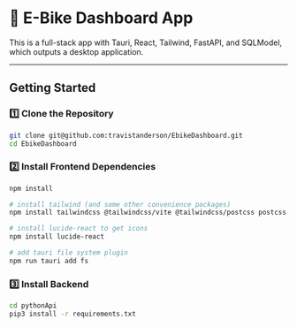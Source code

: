 # 🚀 E-Bike Dashboard App
This is a full-stack app with Tauri, React, Tailwind, FastAPI, and SQLModel, which outputs a desktop application.


---

## **Getting Started**
### **1️⃣ Clone the Repository**
```sh
git clone git@github.com:travistanderson/EbikeDashboard.git
cd EbikeDashboard
```
### **2️⃣ Install Frontend Dependencies**
```sh
npm install

# install tailwind (and some other convenience packages)
npm install tailwindcss @tailwindcss/vite @tailwindcss/postcss postcss autoprefixer

# install lucide-react to get icons
npm install lucide-react

# add tauri file system plugin
npm run tauri add fs
```
### **3️⃣ Install Backend**
```sh
cd pythonApi
pip3 install -r requirements.txt
```
